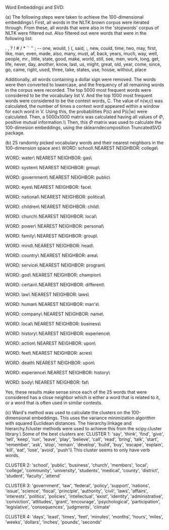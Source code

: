 Word Embeddings and SVD:

(a)
The following steps were taken to achieve the 100-dimensional embeddings:\\
First, all words in the NLTK brown corpus were iterated through. From these, all words that were also in the 'stopwords' corpus of NLTK were filtered out. Also filtered out were words that were in the following list:

. , ? ! #  / * `` '' ; -- one, would, ) (, said, :, new, could, time, two, may, first, like, man, even, made, also, many, must, af, back, years, much, way, well, people, mr., little, state, good, make, world, still, see, men, work, long, get, life, never, day, another, know, last, us, might, great, old, year, come, since, go, came, right, used, three, take, states, use, house, without, place

Additionally, all words containing a dollar sign were removed. The words were then converted to lowercase, and the frequency of all remaining words in the corpus were recorded.
The top 5000 most frequent words were considered to be the vocabulary list V. And the top 1000 most frequent words were considered to be the context words, C.
The value of n(w,c) was calculated, the number of times a context word appeared within a window for each word in V. Using this, the probabilities P(c) and P(c$|$w) were calculated. Then, a 5000x1000 matrix was calculated having all values of $\Phi$, positive mutual information.\\\\
Then, this $\Phi$ matrix was used to calculate the 100-dimesion embeddings, using the sklearndecomposition TruncatedSVD package.

(b)
25 randomly picked vocabulary words and their nearest neighbors in the 100-dimension space are:\\
WORD:    school\\
NEAREST NEIGHBOR:    college\\

WORD:    water\\
NEAREST NEIGHBOR:    gas\\

WORD:    system\\
NEAREST NEIGHBOR:    group\\

WORD:    government\\
NEAREST NEIGHBOR:    public\\

WORD:    eyes\\
NEAREST NEIGHBOR:    face\\

WORD:    national\\
NEAREST NEIGHBOR:    political\\

WORD:    children\\
NEAREST NEIGHBOR:    child\\

WORD:    church\\
NEAREST NEIGHBOR:    local\\

WORD:    power\\
NEAREST NEIGHBOR:    personal\\

WORD:    family\\
NEAREST NEIGHBOR:    group\\

WORD:    mind\\
NEAREST NEIGHBOR:    head\\

WORD:    country\\
NEAREST NEIGHBOR:    area\\

WORD:    service\\
NEAREST NEIGHBOR:    program\\

WORD:    god\\
NEAREST NEIGHBOR:    champion\\

WORD:    certain\\
NEAREST NEIGHBOR:    different\\

WORD:    law\\
NEAREST NEIGHBOR:    laws\\

WORD:    human\\
NEAREST NEIGHBOR:    man's\\

WORD:    company\\
NEAREST NEIGHBOR:    name\\

WORD:    local\\
NEAREST NEIGHBOR:    business\\

WORD:    history\\
NEAREST NEIGHBOR:    experience\\

WORD:    action\\
NEAREST NEIGHBOR:    upon\\

WORD:    feet\\
NEAREST NEIGHBOR:    acres\\

WORD:    death\\
NEAREST NEIGHBOR:    upon\\

WORD:    experience\\
NEAREST NEIGHBOR:    history\\

WORD:    body\\
NEAREST NEIGHBOR:    fat\\


Yes, these results make sense since each of the 25 words that were considered has a close neighbor which is either a word that is related to it, or a word that is often used in similar contexts.

(c)
Ward's method was used to calculate the clusters on the 100-dimensional embeddings. This uses the variance minimization algorithm with squared Euclidean distances. The hierarchy.linkage and hierarchy.fcluster methods were used to achieve this from the scipy.cluster library.\\
Some of the best clusters are:
CLUSTER 1:
'say', 'think', 'find', 'give', 'tell', 'keep', 'run', 'leave', 'play', 'believe', 'call', 'read', 'bring', 'talk', 'start', 'remember', 'ask', 'stop', 'remain', 'develop', 'build', 'buy', 'escape', 'explain', 'kill', 'eat', 'lose', 'avoid', 'push'\\\\
This cluster seems to only have verb words.

CLUSTER 2:
'school', 'public', 'business', 'church', 'members', 'local', 'college', 'community', 'university', 'students', 'medical', 'county', 'district', 'student', 'faculty', 'attend'

CLUSTER 3:
'government', 'law', 'federal', 'policy', 'support', 'nations', 'issue', 'science', 'fiscal', 'principle', 'authority', 'civil', 'laws', 'affairs', 'interests', 'politics', 'policies', 'intellectual', 'exist', 'identity', 'administrative', 'conviction', 'attitudes', 'grant', 'encourage', 'psychological', 'participation', 'legislative', 'consequences', 'judgments', 'climate'

CLUSTER 4:
'days', 'least', 'times', 'feet', 'minutes', 'months', 'hours', 'miles', 'weeks', 'dollars', 'inches', 'pounds', 'seconds'
